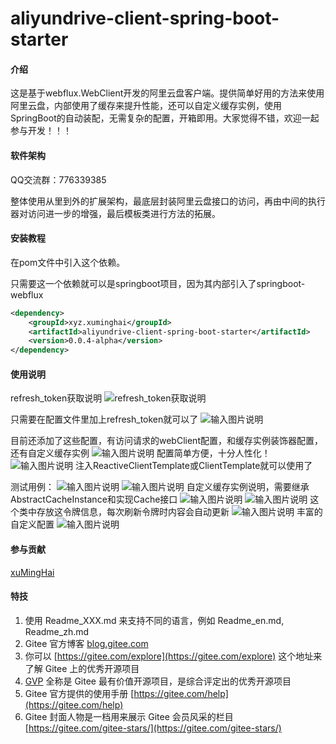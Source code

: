 # aliyundrive-client-spring-boot-starter

#### 介绍

这是基于webflux.WebClient开发的阿里云盘客户端。提供简单好用的方法来使用阿里云盘，内部使用了缓存来提升性能，还可以自定义缓存实例，使用SpringBoot的自动装配，无需复杂的配置，开箱即用。大家觉得不错，欢迎一起参与开发！！！

#### 软件架构
QQ交流群：776339385

整体使用从里到外的扩展架构，最底层封装阿里云盘接口的访问，再由中间的执行器对访问进一步的增强，最后模板类进行方法的拓展。


#### 安装教程

在pom文件中引入这个依赖。

只需要这一个依赖就可以是springboot项目，因为其内部引入了springboot-webflux


```xml
<dependency>
    <groupId>xyz.xuminghai</groupId>
    <artifactId>aliyundrive-client-spring-boot-starter</artifactId>
    <version>0.0.4-alpha</version>
</dependency>
```

#### 使用说明


refresh_token获取说明
![refresh_token获取说明](https://images.gitee.com/uploads/images/2021/1010/175912_b1196636_8492227.png "屏幕截图.png")

只需要在配置文件里加上refresh_token就可以了
![输入图片说明](https://images.gitee.com/uploads/images/2021/1112/024254_d5bcfa85_8492227.png "屏幕截图.png")

目前还添加了这些配置，有访问请求的webClient配置，和缓存实例装饰器配置，还有自定义缓存实例
![输入图片说明](https://images.gitee.com/uploads/images/2021/1027/005601_3874f264_8492227.png "屏幕截图.png")
配置简单方便，十分人性化！
![输入图片说明](https://images.gitee.com/uploads/images/2021/1027/005750_3e516986_8492227.png "屏幕截图.png")
注入ReactiveClientTemplate或ClientTemplate就可以使用了

测试用例：
![输入图片说明](https://images.gitee.com/uploads/images/2021/1102/175010_9fd8b0c1_8492227.png "屏幕截图.png")
![输入图片说明](https://images.gitee.com/uploads/images/2021/1102/175025_fdfdbb5c_8492227.png "屏幕截图.png")
自定义缓存实例说明，需要继承AbstractCacheInstance和实现Cache接口
![输入图片说明](https://images.gitee.com/uploads/images/2021/1028/111034_e1fb5b4d_8492227.png "屏幕截图.png")
![输入图片说明](https://images.gitee.com/uploads/images/2021/1028/110946_046fe4e3_8492227.png "屏幕截图.png")
这个类中存放这令牌信息，每次刷新令牌时内容会自动更新
![输入图片说明](https://images.gitee.com/uploads/images/2021/1028/111603_3776d1e8_8492227.png "屏幕截图.png")
丰富的自定义配置
![输入图片说明](https://images.gitee.com/uploads/images/2021/1028/112351_2f73cefb_8492227.png "屏幕截图.png")

#### 参与贡献

[xuMingHai](https://gitee.com/xuminghai123)

#### 特技

1. 使用 Readme\_XXX.md 来支持不同的语言，例如 Readme\_en.md, Readme\_zh.md
2. Gitee 官方博客 [blog.gitee.com](https://blog.gitee.com)
3. 你可以 [https://gitee.com/explore](https://gitee.com/explore) 这个地址来了解 Gitee 上的优秀开源项目
4. [GVP](https://gitee.com/gvp) 全称是 Gitee 最有价值开源项目，是综合评定出的优秀开源项目
5. Gitee 官方提供的使用手册 [https://gitee.com/help](https://gitee.com/help)
6. Gitee 封面人物是一档用来展示 Gitee 会员风采的栏目 [https://gitee.com/gitee-stars/](https://gitee.com/gitee-stars/)
